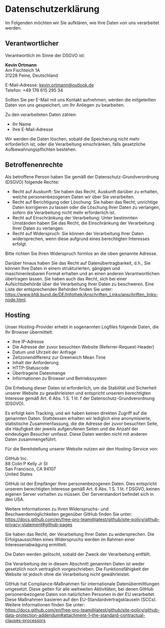 # Datenschutzerklärung

Im Folgenden möchten wir Sie aufklären, wie Ihre Daten von uns verarbeitet werden.

## Verantwortlicher

Verantwortlich im Sinne der DSGVO ist:

**Kevin Ortmann**  
Am Fischteich 1A  
31228 Peine, Deutschland

E-Mail-Adresse: kevin.ortmann@outlook.de  
Telefon: +49 176 615 295 34

Sollten Sie per E-Mail mit uns Kontakt aufnehmen, werden die mitgeteilten Daten von uns gespeichert, um Ihr Anliegen zu
bearbeiten.

Zu den verarbeiteten Daten zählen:

* Ihr Name
* Ihre E-Mail-Adresse

Wir werden die Daten löschen, sobald die Speicherung nicht mehr erforderlich ist, oder die Verarbeitung einschränken,
falls gesetzliche Aufbewahrungspflichten bestehen.

## Betroffenenrechte

Als betroffene Person haben Sie gemäß der Datenschutz-Grundverordnung (DSGVO) folgende Rechte:

* Recht auf Auskunft: Sie haben das Recht, Auskunft darüber zu erhalten, welche personenbezogenen Daten wir über Sie
  verarbeiten.
* Recht auf Berichtigung oder Löschung: Sie haben das Recht, unrichtige Daten korrigieren zu lassen oder die Löschung
  Ihrer Daten zu verlangen, sofern die Verarbeitung nicht mehr erforderlich ist.
* Recht auf Einschränkung der Verarbeitung: Unter bestimmten Umständen haben Sie das Recht, die Einschränkung der
  Verarbeitung Ihrer Daten zu verlangen.
* Recht auf Widerspruch: Sie können der Verarbeitung Ihrer Daten widersprechen, wenn diese aufgrund eines berechtigten
  Interesses erfolgt.

Bitte richten Sie Ihren Widerspruch formlos an die oben genannte Adresse.

Darüber hinaus haben Sie das Recht auf Datenübertragbarkeit, d.h., Sie können Ihre Daten in einem strukturierten,
gängigen und maschinenlesbaren Format erhalten und an einen anderen Verantwortlichen übertragen lassen. Sie haben auch
das Recht, sich bei einer Aufsichtsbehörde über die Verarbeitung Ihrer Daten zu beschweren.
Eine Liste der entsprechenden Behörden finden Sie unter:  
https://www.bfdi.bund.de/DE/Infothek/Anschriften_Links/anschriften_links-node.html.

## Hosting

Unser Hosting-Provider erhebt in sogenannten Logfiles folgende Daten, die Ihr Browser übermittelt:

* Ihre IP-Adresse
* Die Adresse der zuvor besuchten Website (Referrer-Request-Header)
* Datum und Uhrzeit der Anfrage
* Zeitzonendifferenz zur Greenwich Mean Time
* Inhalt der Anforderung
* HTTP-Statuscode
* Übertragene Datenmenge
* Informationen zu Browser und Betriebssystem

Die Erhebung dieser Daten ist erforderlich, um die Stabilität und Sicherheit unserer Website zu gewährleisten und
entspricht unserem berechtigten Interesse gemäß Art. 6 Abs. 1 S. 1 lit. f der
Datenschutz-Grundverordnung (DSGVO).

Es erfolgt kein Tracking, und wir haben keinen direkten Zugriff auf die genannten Daten. Stattdessen erhalten wir
lediglich eine anonymisierte, statistische Zusammenfassung, die die Adresse der zuvor besuchten Seite, die Häufigkeit
der jeweils aufgerufenen Seiten und die Anzahl der eindeutigen Besucher umfasst. Diese Daten werden nicht mit anderen
Daten zusammengeführt.

Für die Bereitstellung unserer Website nutzen wir den Hosting-Service von:

GitHub Inc.  
88 Colin P Kelly Jr St  
San Francisco, CA 94107  
United States

GitHub ist der Empfänger Ihrer personenbezogenen Daten. Dies entspricht unserem berechtigten Interesse gemäß Art. 6
Abs. 1 S. 1 lit. f DSGVO, keinen eigenen Server vorhalten zu müssen.
Der Serverstandort befindet sich in den USA.

Weitere Informationen zu Ihren Widerspruchs- und Beschwerdemöglichkeiten gegenüber GitHub finden Sie unter:  
https://docs.github.com/en/free-pro-team@latest/github/site-policy/github-privacy-statement#github-pages

Sie haben das Recht, der Verarbeitung Ihrer Daten zu widersprechen. Die Erfolgsaussichten eines Widerspruchs werden im
Rahmen einer Interessenabwägung ermittelt.

Die Daten werden gelöscht, sobald der Zweck der Verarbeitung entfällt.

Die Verarbeitung der in diesem Abschnitt genannten Daten ist weder gesetzlich noch vertraglich vorgeschrieben.
Die Funktionsfähigkeit der Website ist jedoch ohne die Verarbeitung nicht gewährleistet.

GitHub hat Compliance-Maßnahmen für internationale Datenübermittlungen umgesetzt. Diese gelten für alle weltweiten
Aktivitäten, bei denen GitHub personenbezogene Daten von natürlichen Personen in der EU verarbeitet.
Diese Maßnahmen basieren auf den EU-Standardvertragsklauseln (SCCs). Weitere Informationen finden Sie unter:  
https://docs.github.com/en/free-pro-team@latest/github/site-policy/github-data-protection-addendum#attachment-1–the-standard-contractual-clauses-processors